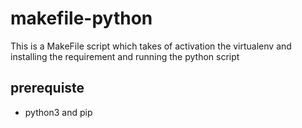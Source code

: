 # makefile-python
This is a MakeFile script which takes of activation the virtualenv and installing the requirement and running the python script

## prerequiste
- python3 and pip
